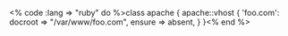 <% code :lang => "ruby" do %>class apache {
    apache::vhost { 'foo.com':
        docroot => "/var/www/foo.com",
        ensure => absent,
    }
}<% end %>
